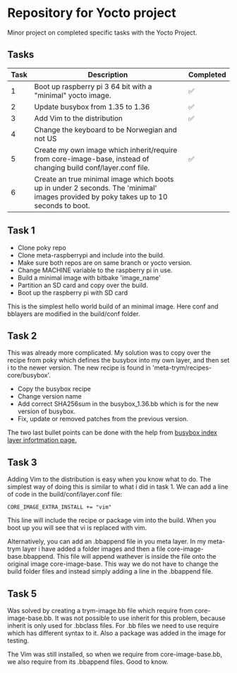 # Repository for Yocto project
Minor project on completed specific tasks with the Yocto Project. 


## Tasks


| Task  | Description | Completed |
| ------------- | ------------- | ------------- |
| 1 | Boot up raspberry pi 3 64 bit with a "minimal" yocto image.  | ✅ |
| 2 | Update busybox from 1.35 to 1.36  | ✅ |
| 3   | Add Vim to the distribution  | ✅ |
| 4   | Change the keyboard to be Norwegian and not US |  |
| 5   | Create my own image which inherit/require from core-image-base, instead of changing build conf/layer.conf file.  | ✅ |
| 6   | Create an true minimal image which boots up in under 2 seconds. The 'minimal' images provided by poky takes up to 10 seconds to boot.   | |



## Task 1
* Clone poky repo
* Clone meta-raspberrypi and include into the build.
* Make sure both repos are on same branch or yocto version.
* Change MACHINE variable to the raspberry pi in use. 
* Build a minimal image with bitbake 'image_name'
* Partition an SD card and copy over the build.
* Boot up the raspberry pi with SD card

This is the simplest hello world build of an minimal image. Here conf and bblayers are modified in the build/conf folder. 


## Task 2
This was already more complicated. My solution was to copy over the recipe from poky which defines the busybox into my own layer, and then set i to the newer version. 
The new recipe is found in 'meta-trym/recipes-core/busybox'.


* Copy the busybox recipe
* Change version name
* Add correct SHA256sum in the busybox_1.36.bb which is for the new version of busybox. 
* Fix, update or removed patches from the previous version. 

The two last bullet points can be done with the help from 
[busybox index layer infortmation page.](https://layers.openembedded.org/layerindex/recipe/5249/)


## Task 3
Adding Vim to the distribution is easy when you know what to do. The simplest way of doing this is similar to what i did in task 1. We can add a line of code in the build/conf/layer.conf file:

    CORE_IMAGE_EXTRA_INSTALL += "vim"

This line will include the recipe or package vim into the build. When you boot up you will see that vi is replaced with vim. 

Alternatively, you can add an .bbappend file in you meta layer. In my meta-trym layer i have added a folder images and then a file core-image-base.bbappend. This file will append wathever is inside the file onto the original image core-image-base. This way we do not have to change the build folder files and instead simply adding a line in the .bbappend file. 


## Task 5
Was solved by creating a trym-image.bb file which require from core-image-base.bb. It was not possible to use inherit for this problem, because inherit is only used for .bbclass files. For .bb files we need to use require which has different syntax to it. 
Also a package was added in the image for testing. 

The Vim was still installed, so when we require from core-image-base.bb, we also require from its .bbappend files. Good to know. 